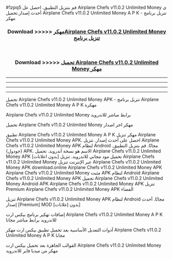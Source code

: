 #1zpq5 قم بتنزيل التطبيق. احصل عل Airplane Chefs v11.0.2 Unlimited Money  ى أحدث إصدار.تحميل Airplane Chefs v11.0.2 Unlimited Money  A P K - تنزيل برنامج مهكر



<div align="center">
<h3>Download >>>>> <a href="https://ar-sites.web.app/?ar= Airplane Chefs v11.0.2 Unlimited Money ">مهكرAirplane Chefs v11.0.2 Unlimited Money  تنزيل برنامج</a></h3><br>

<h3>Download >>>>> <a href="https://ar-sites.web.app/?ar= Airplane Chefs v11.0.2 Unlimited Money ">تحميل Airplane Chefs v11.0.2 Unlimited Money  مهكر</a></h3>
</div>


----------------------------------------------------------

----------------------------------------------------------

----------------------------------------------------------

----------------------------------------------------------


تحميل Airplane Chefs v11.0.2 Unlimited Money  APK - تنزيل برنامج Airplane Chefs v11.0.2 Unlimited Money  A P K مهكرة

Airplane Chefs v11.0.2 Unlimited Money  برابط مباشر للاندرويد

تحميل Airplane Chefs v11.0.2 Unlimited Money  مهكر اخر اصدار

تطبيق Airplane Chefs v11.0.2 Unlimited Money  A P K مهكر
تنزيل Airplane Chefs v11.0.2 Unlimited Money  APK. احصل على أحدث إصدار.
تنزيل Airplane Chefs v11.0.2 Unlimited Money  APK لنظام Android مجانًا.
قم بتنزيل التطبيق. {جودول} APK. الاسم هو نسخة أندرويد.
تحميل Airplane Chefs v11.0.2 Unlimited Money  APK [بدون اعلانات]
تحميل مود مجاني للاندرويد.
تنزيل Airplane Chefs v11.0.2 Unlimited Money  عبر الإنترنت
تنزيل Airplane Chefs v11.0.2 Unlimited Money  APK
download.online Airplane Chefs v11.0.2 Unlimited Money  APK
Airplane Chefs v11.0.2 Unlimited Money  مثبت APK لنظام Android
Airplane Chefs v11.0.2 Unlimited Money  APK
تحميل Airplane Chefs v11.0.2 Unlimited Money  Android APK
Airplane Chefs v11.0.2 Unlimited Money  APK تنزيل Premium
Airplane Chefs v11.0.2 Unlimited Money  APK الفضاء

تنزيل Airplane Chefs v11.0.2 Unlimited Money  APK لنظام Android مجانًا. أحدث إصدار [Premium] MOD [بدون إعلانات]

إضافات تهكير برنامج بيكس ارت Airplane Chefs v11.0.2 Unlimited Money  A P K للاندرويد برابط مباشر مجانا

أدوات التعديل الأساسية بعد تحميل تطبيق بيكس ارت مهكر Airplane Chefs v11.0.2 Unlimited Money  A P K مجانا

القوالب الجاهزة بعد تحميل بيكس ارت Airplane Chefs v11.0.2 Unlimited Money  مهكر من ميديا فاير للاندرويد



